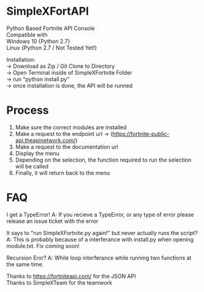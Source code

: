 # SimpleXFortAPI

Python Based Fortnite API Console  
Compatible with  
  Windows 10 {Python 2.7}   
  Linux {Python 2.7 / Not Tested Yet!}   
  
 Installation:   
  -> Download as Zip / Git Clone to Directory   
  -> Open Terminal inside of SimpleXFortnite Folder   
  -> run "python install.py"   
  -> once installation is done, the API will be runned   
  
# Process
  1. Make sure the correct modules are installed
  2. Make a request to the endpoint url -> (https://fortnite-public-api.theapinetwork.com/)
  3. Make a request to the documentation url
  4. Display the menu
  5. Depending on the selection, the function required to run the selection will be called
  6. Finally, it will return back to the menu
  
 # FAQ
 
 I get a TypeError!
 A: If you recieve a TypeError, or any type of error please release an issue ticket with the error
 
 It says to "run SimpleXFortnite.py again!" but never actually runs the script?
 A: This is probably because of a interferance with install.py when opening module.txt. Fix coming soon!
 
 Recursion Eror?
 A: While loop interferance while running two functions at the same time.
 
 Thanks to https://fortniteapi.com/ for the JSON API  
 Thanks to SimpleXTeam for the teamwork  
